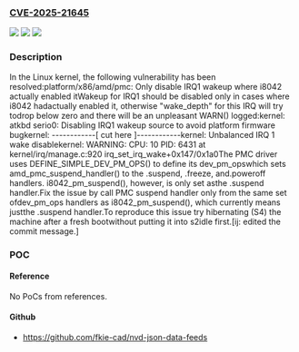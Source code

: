### [CVE-2025-21645](https://cve.mitre.org/cgi-bin/cvename.cgi?name=CVE-2025-21645)
![](https://img.shields.io/static/v1?label=Product&message=Linux&color=blue)
![](https://img.shields.io/static/v1?label=Version&message=72e5a83b7c8401856cc3732150af24e43726717a%3C%20ab47d72b736e78d3c2370b26e0bfc46eb0918391%20&color=brighgreen)
![](https://img.shields.io/static/v1?label=Vulnerability&message=n%2Fa&color=brighgreen)

### Description

In the Linux kernel, the following vulnerability has been resolved:platform/x86/amd/pmc: Only disable IRQ1 wakeup where i8042 actually enabled itWakeup for IRQ1 should be disabled only in cases where i8042 hadactually enabled it, otherwise "wake_depth" for this IRQ will try todrop below zero and there will be an unpleasant WARN() logged:kernel: atkbd serio0: Disabling IRQ1 wakeup source to avoid platform firmware bugkernel: ------------[ cut here ]------------kernel: Unbalanced IRQ 1 wake disablekernel: WARNING: CPU: 10 PID: 6431 at kernel/irq/manage.c:920 irq_set_irq_wake+0x147/0x1a0The PMC driver uses DEFINE_SIMPLE_DEV_PM_OPS() to define its dev_pm_opswhich sets amd_pmc_suspend_handler() to the .suspend, .freeze, and.poweroff handlers. i8042_pm_suspend(), however, is only set asthe .suspend handler.Fix the issue by call PMC suspend handler only from the same set ofdev_pm_ops handlers as i8042_pm_suspend(), which currently means justthe .suspend handler.To reproduce this issue try hibernating (S4) the machine after a fresh bootwithout putting it into s2idle first.[ij: edited the commit message.]

### POC

#### Reference
No PoCs from references.

#### Github
- https://github.com/fkie-cad/nvd-json-data-feeds

